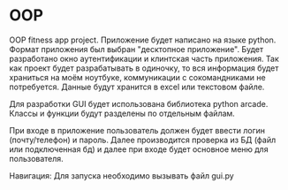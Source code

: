 # OOP
OOP fitness app project.
Приложение будет написано на языке python. Формат приложения был выбран "десктопное приложение". Будет разработано окно аутентификации и клинтская часть приложения. Так как проект будет разрабатывать в одиночку, то вся информация будет храниться на моём ноутбуке, коммуникации с сокомандниками не потребуется.
Данные будут хранится в excel или текстовом файле.

Для разработки GUI будет использована библиотека python arcade. 
Классы и функции будут разделены по отдельным файлам.

При входе в приложение пользователь должен будет ввести логин (почту/телефон) и пароль. Далее производится проверка из БД (файл или подключенная бд) и далее при входе будет основное меню для пользователя.

Навигация:
Для запуска необходимо вызывать файл gui.py
